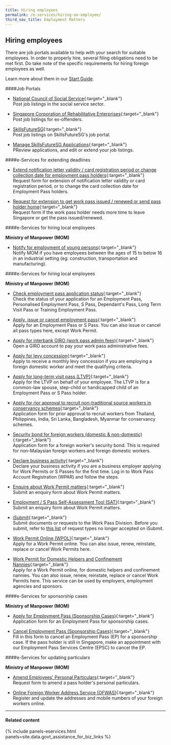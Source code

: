 ```yaml
---
title: Hiring employees
permalink: /e-services/hiring-an-employee/
third_nav_title: Employment Matters
---
```


## Hiring employees

There are job portals available to help with your search for suitable employees. In order to properly hire, several filing obligations need to be met first. Do take note of the specific requirements for hiring foreign employees as well.

Learn more about them in our [Start Guide](/start-a-business/hire-employees/).

####Job Portals

- [National Council of Social Service](#){:target="_blank"}
<br>Post job listings in the social service sector.

- [Singapore Corporation of Rehabilitative Enterprises](#){:target="_blank"}
<br>Post job listings for ex-offenders.

- [SkillsFutureSG](https://employer.mycareersfuture.gov.sg/){:target="_blank"}
<br>Post job listings on SkillsFutureSG's job portal.

- [Manage SkillsFutureSG Applications](#){:target="_blank"}
<br>PReview applications, and edit or extend your job listings.

####e-Services for extending deadlines

- [Extend notification letter validity / card registration period or change collection date for employment pass holders](https://form.gov.sg/#!/5b6d4563ca1efb000f3b03a4){:target="_blank"}
<br>Request form for extension of notification letter validity or card registration period, or to change the card collection date for Employment Pass holders.

- [Request for extension to get work pass issued / renewed or send pass holder home](https://form.gov.sg/#!/5f1803c2adf7da00122fc34e){:target="_blank"}
<br>Request form if the work pass holder needs more time to leave Singapore or get the pass issued/renewed.

####e-Services for hiring local employees

**Ministry of Manpower (MOM)**

- [Notify for employment of young persons](https://www.mom.gov.sg/eservices/services/notify-for-employment-of-young-persons){:target="_blank"}
<br>Notify MOM if you have employees between the ages of 15 to below 16 in an industrial setting (eg: construction, transportation and manufacturing).

####e-Services for hiring local employees

**Ministry of Manpower (MOM)**

- [Check employment pass application status](https://eponline.mom.gov.sg/epol/PEPOLUAMT012DisplayAction.do){:target="_blank"}
<br>Check the status of your application for an Employment Pass, Personalised Employment Pass, S Pass, Dependant's Pass, Long Term Visit Pass or Training Employment Pass.

- [Apply, issue or cancel employment pass](https://www.mom.gov.sg/eservices/services/apply-for-a-new-ep-and-s-pass){:target="_blank"}
<br>Apply for an Employment Pass or S Pass. You can also issue or cancel all pass types here, except Work Permit.

- [Apply for interbank GIRO (work pass admin fees)](#){:target="_blank"}
<br>Open a GIRO account to pay your work pass administrative fees.

- [Apply for levy concession](https://www.mom.gov.sg/passes-and-permits/work-permit-for-foreign-domestic-worker/foreign-domestic-worker-levy/levy-concession){:target="_blank"}
<br>Apply to receive a monthly levy concession if you are employing a foreign domestic worker and meet the qualifying criteria.

- [Apply for long-term visit pass (LTVP)](https://www.mom.gov.sg/eservices/services/ep-online){:target="_blank"}
<br>Apply for the LTVP on behalf of your employee. The LTVP is for a common-law spouse, step-child or handicapped child of an Employment Pass or S Pass holder.

- [Apply for rior approval to recruit non-traditional source workers in conservancy schemes](https://www.mom.gov.sg/-/media/mom/documents/services-forms/passes/wp_appln_for_nts_workers.pdf){:target="_blank"}
<br>Application form for prior approval to recruit workers from Thailand, Philippines, India, Sri Lanka, Bangladesh, Myanmar for conservancy schemes.

- [Security bond for foreign workers (domestic & non-domestic)](http://www.mom.gov.sg/-/media/mom/documents/services-forms/passes/fw_sb_form.pdf){:target="_blank"}
<br>Application form for a foreign worker's security bond. This is required for non-Malaysian foreign workers and foreign domestic workers.

- [Declare business activity](https://wponline.mom.gov.sg/WPOLLoginController?action=WPOLLoginAction&actionType=WPOLOWPRP){:target="_blank"}
<br>Declare your business activity if you are a business employer applying for Work Permits or S Passes for the first time. Log in to Work Pass Account Registration (WPAR) and follow the steps.

- [Enquire about Work Permit matters](https://service2.mom.gov.sg/efeedback/Forms/eFeedbackWithReferrer.aspx?option=20){:target="_blank"}
<br>Submit an enquiry form about Work Permit matters.

- [Employment / S Pass Self-Assessment Tool (SAT)](https://service2.mom.gov.sg/efeedback/Forms/eFeedbackWithReferrer.aspx?option=20){:target="_blank"}
<br>Submit an enquiry form about Work Permit matters.

- [iSubmit](https://service2.mom.gov.sg/isubmit/Forms/iSubmitForm.aspx){:target="_blank"}
<br>Submit documents or requests to the Work Pass Division. Before you submit, refer to [this list](https://www.mom.gov.sg/eservices/services/isubmit#what-can-i-submit-using-online-forms-or-eservices) of request types no longer accepted on iSubmit.

- [Work Permit Online (WPOL)](https://wponline.mom.gov.sg/WPOLLoginController?action=WPOLLoginAction&actionType=WPOLCorpPassLoginCOYBehalf){:target="_blank"}
<br>Apply for a Work Permit online. You can also issue, renew, reinstate, replace or cancel Work Permits here.

- [Work Permit for Domestic Helpers and Confinement Nannies](https://www.mom.gov.sg/eservices/services/work-permit-transactions-for-domestic-helpers-and-confinement-nannies){:target="_blank"}
<br>Apply for a Work Permit online, for domestic helpers and confinement nannies. You can also issue, renew, reinstate, replace or cancel Work Permits here. This service can be used by employers, employment agencies and sponsors.

####e-Services for sponsorship cases

**Ministry of Manpower (MOM)**

- [Apply for Employment Pass (Sponsorship Cases)](http://www.mom.gov.sg/-/media/mom/documents/services-forms/passes/ep_sponsor_form8.pdf){:target="_blank"}
<br>Application form for an Employment Pass for sponsorship cases.

- [Cancel Employment Pass (Sponsorship Cases)](https://form.gov.sg/#!/5a681dc0c2c5676e005c35d8){:target="_blank"}
<br>Fill in this form to cancel an Employment Pass (EP) for a sponsorship case. If the pass holder is still in Singapore, make an appointment with our Employment Pass Services Centre (EPSC) to cancel the EP.

####e-Services for updating particulars

**Ministry of Manpower (MOM)**

- [Amend Employees' Personal Particulars](https://www.mom.gov.sg/-/media/mom/documents/services-forms/passes/amendment-of-pass-holder-personal-particulars-form.pdf){:target="_blank"}
<br>Request form to amend a pass holder's personal particulars.

- [Online Foreign Worker Address Service (OFWAS)](https://www.mom.gov.sg/eservices/services/ofwas){:target="_blank"}
<br>Register and update the addresses and mobile numbers of your foreign workers online.

----

#### Related content

{% include panels-eservices.html panels=site.data.govt_assistance_for_biz_links %}
